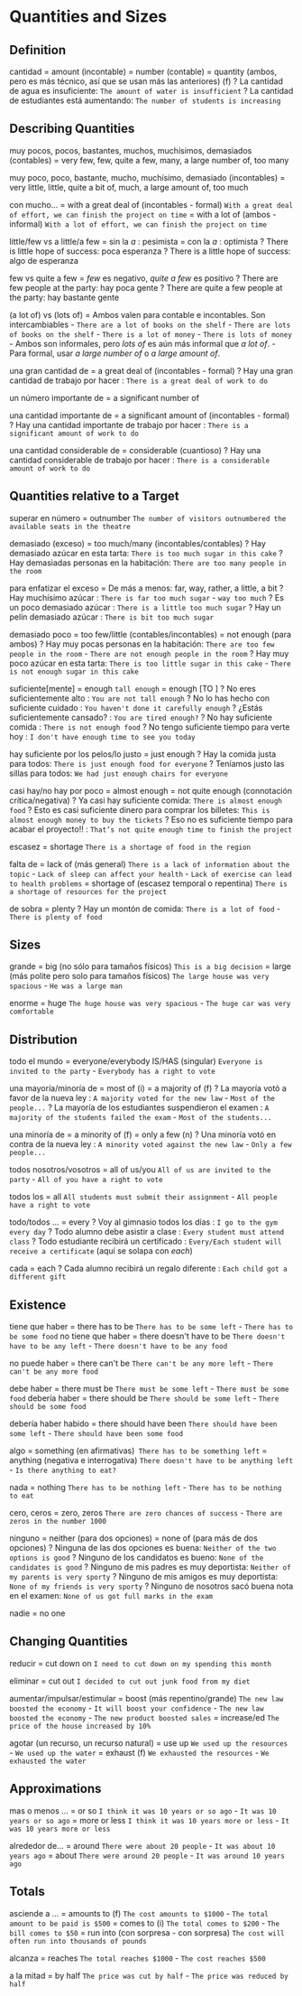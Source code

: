 # Quantities and Sizes


## Definition

cantidad
    = amount (incontable)
    = number (contable)
    = quantity (ambos, pero es más técnico, así que se usan más las anteriores) (f)
    ? La cantidad de agua es insuficiente:  `The amount of water is insufficient`
    ? La cantidad de estudiantes está aumentando: `The number of students is increasing`


## Describing Quantities


muy pocos, pocos, bastantes, muchos, muchísimos, demasiados (contables)
    = very few, few, quite a few, many, a large number of, too many

muy poco, poco, bastante, mucho, muchísimo, demasiado (incontables)
    = very little, little, quite a bit of, much, a large amount of, too much


con mucho...
    = with a great deal of (incontables - formal) `With a great deal of effort, we can finish the project on time`
    = with a lot of (ambos - informal) `With a lot of effort, we can finish the project on time`


little/few vs a little/a few
    = sin la _a_ : pesimista
    = con la _a_ : optimista
    ? There is little hope of success: poca esperanza
    ? There is a little hope of success: algo de esperanza

few vs quite a few
    = _few_ es negativo, _quite a few_ es positivo
    ? There are few people at the party: hay poca gente
    ? There are quite a few people at the party: hay bastante gente


(a lot of) vs (lots of)
    = Ambos valen para contable e incontables. Son intercambiables
        - `There are a lot of books on the shelf` - `There are lots of books on the shelf`
        - `There is a lot of money` - `There is lots of money`
        - Ambos son informales, pero _lots of_ es aún más informal que _a lot of_.
        - Para formal, usar _a large number of_ o _a large amount of_.

una gran cantidad de
    = a great deal of (incontables - formal)
    ? Hay una gran cantidad de trabajo por hacer : `There is a great deal of work to do`

un número importante de
    = a significant number of

una cantidad importante de
    = a significant amount of (incontables - formal)
    ? Hay una cantidad importante de trabajo por hacer : `There is a significant amount of work to do`

una cantidad considerable de
    = considerable (cuantioso)
    ? Hay una cantidad considerable de trabajo por hacer : `There is a considerable amount of work to do`



## Quantities relative to a Target

superar en número = outnumber `The number of visitors outnumbered the available seats in the theatre`

demasiado (exceso)
    = too much/many (incontables/contables)
    ? Hay demasiado azúcar en esta tarta: `There is too much sugar in this cake`
    ? Hay demasiadas personas en la habitación: `There are too many people in the room`

para enfatizar el exceso
    = De más a menos: far, way, rather, a little, a bit
    ? Hay muchísimo azúcar : `There is far too much sugar` - `way too much`
    ? Es un poco demasiado azúcar : `There is a little too much sugar`
    ? Hay un pelín demasiado azúcar : `There is bit too much sugar`

demasiado poco
    = too few/little (contables/incontables)
    = not enough (para ambos)
    ? Hay muy pocas personas en la habitación: `There are too few people in the room` - `There are not enough people in the room`
    ? Hay muy poco azúcar en esta tarta: `There is too little sugar in this cake` - `There is not enough sugar in this cake`

suficiente[mente]
    = <adjective> enough `tall enough`
    = enough <object> [TO <base>]
    ? No eres suficientemente alto : `You are not tall enough`
    ? No lo has hecho con suficiente cuidado : `You haven't done it carefully enough`
    ? ¿Estás suficientemente cansado? : `You are tired enough?`
    ? No hay suficiente comida : `There is not enough food`
    ? No tengo suficiente tiempo para verte hoy : `I don't have enough time to see you today`

hay suficiente por los pelos/lo justo
    = just enough
    ? Hay la comida justa para todos: `There is just enough food for everyone`
    ? Teníamos justo las sillas para todos: `We had just enough chairs for everyone`

casi hay/no hay por poco
    = almost enough
    = not quite enough (connotación crítica/negativa)
    ? Ya casi hay suficiente comida: `There is almost enough food`
    ? Esto es casi suficiente dinero para comprar los billetes: `This is almost enough money to buy the tickets`
    ? Eso no es suficiente tiempo para acabar el proyecto!! : `That’s not quite enough time to finish the project`

escasez = shortage `There is a shortage of food in the region`

falta de
    = lack of (más general) `There is a lack of information about the topic` - `Lack of sleep can affect your health` - `Lack of exercise can lead to health problems`
    = shortage of (escasez temporal o repentina) `There is a shortage of resources for the project`

de sobra
    = plenty
    ? Hay un montón de comida: `There is a lot of food` - `There is plenty of food`


## Sizes

grande
    = big (no sólo para tamaños físicos) `This is a big decision`
    = large (más polite pero solo para tamaños físicos) `The large house was very spacious` - `He was a large man`

enorme
    = huge `The huge house was very spacious` - `The huge car was very comfortable`



## Distribution

todo el mundo
    = everyone/everybody IS/HAS (singular) `Everyone is invited to the party` - `Everybody has a right to vote`

una mayoría/minoría de
    = most of (i)
    = a majority of (f)
    ? La mayoría votó a favor de la nueva ley : `A majority voted for the new law` - `Most of the people...`
    ? La mayoría de los estudiantes suspendieron el examen : `A majority of the students failed the exam` - `Most of the students...`

una minoría de
    = a minority of (f)
    = only a few (n)
    ? Una minoría votó en contra de la nueva ley : `A minority voted against the new law` - `Only a few people...`

todos nosotros/vosotros
    = all of us/you  `All of us are invited to the party` - `All of you have a right to vote`

todos los
    = all `All students must submit their assignment` - `All people have a right to vote`

todo/todos ...
    = every
    ? Voy al gimnasio todos los días : `I go to the gym every day`
    ? Todo alumno debe asistir a clase : `Every student must attend class`
    ? Todo estudiante recibirá un certificado : `Every/Each student will receive a certificate` (aquí se solapa con _each_)

cada
    = each
    ? Cada alumno recibirá un regalo diferente : `Each child got a different gift`


## Existence

tiene que haber = there has to be `There has to be some left` - `There has to be some food`
no tiene que haber = there doesn't have to be `There doesn't have to be any left` - `There doesn't have to be any food`

no puede haber  = there can't be `There can't be any more left` - `There can't be any more food`

debe haber = there must be `There must be some left` - `There must be some food`
debería haber = there should be `There should be some left` - `There should be some food`

debería haber habido = there should have been `There should have been some left` - `There should have been some food`

algo
    = something (en afirmativas)` There has to be something left`
    = anything (negativa e interrogativa) `There doesn't have to be anything left` - `Is there anything to eat?`

nada = nothing `There has to be nothing left` - `There has to be nothing to eat`


cero, ceros = zero, zeros `There are zero chances of success` - `There are zeros in the number 1000`

ninguno
    = neither (para dos opciones)
    = none of (para más de dos opciones)
    ? Ninguna de las dos opciones es buena: `Neither of the two options is good`
    ? Ninguno de los candidatos es bueno: `None of the candidates is good`
    ? Ninguno de mis padres es muy deportista: `Neither of my parents is very sporty`
    ? Ninguno de mis amigos es muy deportista: `None of my friends is very sporty`
    ? Ninguno de nosotros sacó buena nota en el examen: `None of us got full marks in the exam`

nadie = no one

## Changing Quantities

reducir = cut down on `I need to cut down on my spending this month`

eliminar = cut out `I decided to cut out junk food from my diet`

aumentar/impulsar/estimular
    = boost (más repentino/grande) `The new law boosted the economy` - `It will boost your confidence` - `The new law boosted the economy` - `The new product boosted sales`
    = increase/ed `The price of the house increased by 10%`

agotar (un recurso, un recurso natural)
    = use up `We used up the resources` - `We used up the water`
    = exhaust (f) `We exhausted the resources` - `We exhausted the water`


## Approximations

mas o menos ...
    = or so `I think it was 10 years or so ago` - `It was 10 years or so ago`
    = more or less `I think it was 10 years more or less` - `It was 10 years more or less`

alrededor de...
    = around `There were about 20 people` - `It was about 10 years ago`
    = about `There were around 20 people` - `It was around 10 years ago`



## Totals

asciende a ...
    = amounts to (f) `The cost amounts to $1000` - `The total amount to be paid is $500`
    = comes to (i) `The total comes to $200` - `The bill comes to $50`
    = run into (con sorpresa - con sorpresa) `The cost will often run into thousands of pounds`

alcanza = reaches `The total reaches $1000` - `The cost reaches $500`

a la mitad = by half `The price was cut by half` - `The price was reduced by half`

